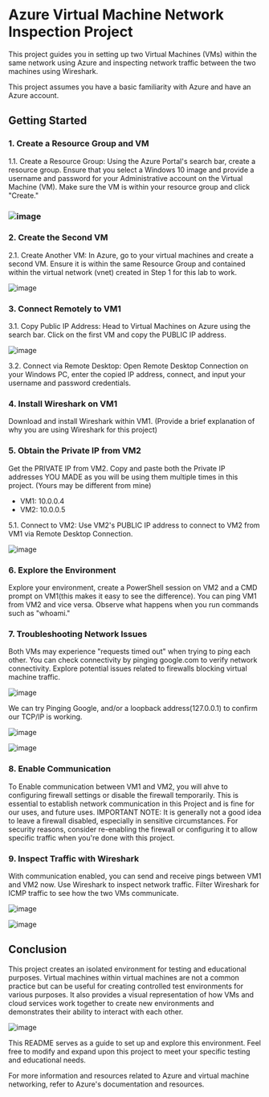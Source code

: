 # Azure Virtual Machine Network Inspection Project

This project guides you in setting up two Virtual Machines (VMs) within the same network using Azure and inspecting network traffic between the two machines using Wireshark.

This project assumes you have a basic familiarity with Azure and have an Azure account.

## Getting Started

### 1. Create a Resource Group and VM

1.1. Create a Resource Group: Using the Azure Portal's search bar, create a resource group. Ensure that you select a Windows 10 image and provide a username and password for your Administrative account on the Virtual Machine (VM). Make sure the VM is within your resource group and click "Create."

### ![image](https://github.com/itnatepena/azure-network-protocols/assets/147539410/76d48a31-ea3c-436d-a694-b596f5b577b1)


### 2. Create the Second VM

2.1. Create Another VM: In Azure, go to your virtual machines and create a second VM. Ensure it is within the same Resource Group and contained within the virtual network (vnet) created in Step 1 for this lab to work.

![image](https://github.com/itnatepena/azure-network-protocols/assets/147539410/45a950a3-94f9-4737-b9e3-da3f2f465879)


### 3. Connect Remotely to VM1

3.1. Copy Public IP Address: Head to Virtual Machines on Azure using the search bar. Click on the first VM and copy the PUBLIC IP address.

![image](https://github.com/itnatepena/azure-network-protocols/assets/147539410/3ef6bbe0-8989-491d-8f1a-5c93b6efe934)


3.2. Connect via Remote Desktop: Open Remote Desktop Connection on your Windows PC, enter the copied IP address, connect, and input your username and password credentials.

### 4. Install Wireshark on VM1

Download and install Wireshark within VM1. (Provide a brief explanation of why you are using Wireshark for this project)


### 5. Obtain the Private IP from VM2

Get the PRIVATE IP from VM2. Copy and paste both the Private IP addresses YOU MADE as you will be using them multiple times in this project. (Yours may be different from mine)

- VM1: 10.0.0.4
- VM2: 10.0.0.5

5.1. Connect to VM2: Use VM2's PUBLIC IP address to connect to VM2 from VM1 via Remote Desktop Connection.

![image](https://github.com/itnatepena/azure-network-protocols/assets/147539410/cffd1a9d-8871-40e1-ad1c-ed01626dc125)


### 6. Explore the Environment

Explore your environment, create a PowerShell session on VM2 and a CMD prompt on VM1(this makes it easy to see the difference). You can ping VM1 from VM2 and vice versa. Observe what happens when you run commands such as "whoami."

### 7. Troubleshooting Network Issues

Both VMs may experience "requests timed out" when trying to ping each other. You can check connectivity by pinging google.com to verify network connectivity. Explore potential issues related to firewalls blocking virtual machine traffic.

![image](https://github.com/itnatepena/azure-network-protocols/assets/147539410/7fc9f1c4-aee2-45f5-927f-fed473eea785)

We can try Pinging Google, and/or a loopback address(127.0.0.1) to confirm our TCP/IP is working.

![image](https://github.com/itnatepena/azure-network-protocols/assets/147539410/c9d35c1f-ef75-4917-bed0-7d009600bedb)

![image](https://github.com/itnatepena/azure-network-protocols/assets/147539410/ee8e5ae4-a669-4264-a3e8-109cc77e49bc)


### 8. Enable Communication

To Enable communication between VM1 and VM2, you will ahve to configuring firewall settings or disable the firewall temporarily. This is essential to establish network communication in this Project and is fine for our uses, and future uses. 
IMPORTANT NOTE: It is generally not a good idea to leave a firewall disabled, especially in sensitive circumstances. For security reasons, consider re-enabling the firewall or configuring it to allow specific traffic when you're done with this project.

### 9. Inspect Traffic with Wireshark

With communication enabled, you can send and receive pings between VM1 and VM2 now. Use Wireshark to inspect network traffic. Filter Wireshark for ICMP traffic to see how the two VMs communicate.

![image](https://github.com/itnatepena/azure-network-protocols/assets/147539410/26ca90db-795a-46ed-9e3d-4a72b0d218d5)

![image](https://github.com/itnatepena/azure-network-protocols/assets/147539410/515f518e-5fe8-4da4-9d86-9fe1fa1e86f6)



## Conclusion

This project creates an isolated environment for testing and educational purposes. Virtual machines within virtual machines are not a common practice but can be useful for creating controlled test environments for various purposes. It also provides a visual representation of how VMs and cloud services work together to create new environments and demonstrates their ability to interact with each other.

![image](https://github.com/itnatepena/azure-network-protocols/assets/147539410/fff184d8-b68d-497b-9818-70ab02f0391b)


This README serves as a guide to set up and explore this environment. Feel free to modify and expand upon this project to meet your specific testing and educational needs.

For more information and resources related to Azure and virtual machine networking, refer to Azure's documentation and resources.
